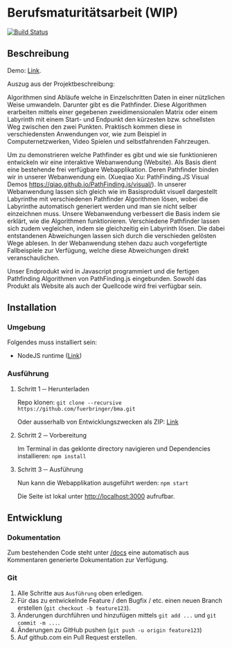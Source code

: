 Berufsmaturitätsarbeit (WIP)
============================

[![Build Status](https://travis-ci.org/fuerbringer/bma.svg?branch=master)](https://travis-ci.org/fuerbringer/bma)

## Beschreibung

Demo: [Link](https://bma.fuerbringer.info).

Auszug aus der Projektbeschreibung:

Algorithmen sind Abläufe welche in Einzelschritten Daten in einer nützlichen Weise umwandeln. Darunter gibt es die Pathfinder. Diese Algorithmen erarbeiten mittels einer gegebenen zweidimensionalen Matrix oder einem Labyrinth mit einem Start- und Endpunkt den kürzesten bzw. schnellsten Weg zwischen den zwei Punkten. Praktisch kommen diese in verschiedensten Anwendungen vor, wie zum Beispiel in Computernetzwerken, Video Spielen und selbstfahrenden Fahrzeugen.

Um zu demonstrieren welche Pathfinder es gibt und wie sie funktionieren entwickeln wir eine interaktive Webanwendung (Website). Als Basis dient eine bestehende frei verfügbare Webapplikation. Deren Pathfinder binden wir in unserer Webanwendung ein. (Xueqiao Xu: PathFinding.JS Visual Demos https://qiao.github.io/PathFinding.js/visual/). In unserer Webanwendung lassen sich gleich wie im Basisprodukt visuell dargestellt Labyrinthe mit verschiedenen Pathfinder Algorithmen lösen, wobei die Labyrinthe automatisch generiert werden und man sie nicht selber einzeichnen muss. Unsere Webanwendung verbessert die Basis indem sie erklärt, wie die Algorithmen funktionieren. Verschiedene Pathfinder lassen sich zudem vegleichen, indem sie gleichzeitig ein Labyrinth lösen. Die dabei entstandenen Abweichungen lassen sich durch die verschieden gelösten Wege ablesen. In der Webanwendung stehen dazu auch vorgefertigte Fallbeispiele zur Verfügung, welche diese Abweichungen direkt veranschaulichen.

Unser Endprodukt wird in Javascript programmiert und die fertigen Pathfinding Algorithmen von PathFinding.js eingebunden. Sowohl das Produkt als Website als auch der Quellcode wird frei verfügbar sein.

Installation
------------

### Umgebung

Folgendes muss installiert sein:

-   NodeJS runtime ([Link](https://nodejs.org/))

### Ausführung

1.  Schritt 1 ─ Herunterladen

    Repo klonen:
    `git clone --recursive https://github.com/fuerbringer/bma.git`

    Oder ausserhalb von Entwicklungszwecken als ZIP:
    [Link](https://github.com/fuerbringer/bma/archive/master.zip)

2.  Schritt 2 ─ Vorbereitung

    Im Terminal in das geklonte directory navigieren und Dependencies
    installieren: `npm install`

3.  Schritt 3 ─ Ausführung

    Nun kann die Webapplikation ausgeführt werden: `npm start`

    Die Seite ist lokal unter <http://localhost:3000> aufrufbar.

Entwicklung
-----------

### Dokumentation

Zum bestehenden Code steht unter [/docs](https://bma.fuerbringer/docs) eine automatisch aus Kommentaren generierte Dokumentation zur Verfügung.

### Git

1.  Alle Schritte aus `Ausführung` oben erledigen.
2.  Für das zu entwickelnde Feature / den Bugfix / etc. einen neuen
    Branch erstellen (`git checkout -b feature123`).
3.  Änderungen durchführen und hinzufügen mittels `git add ...` und
    `git commit -m ...`.
4.  Änderungen zu GitHub pushen (`git push -u origin feature123`)
5.  Auf github.com ein Pull Request erstellen.
